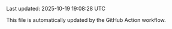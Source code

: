 Last updated: 2025-10-19 19:08:28 UTC

This file is automatically updated by the GitHub Action workflow.

